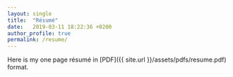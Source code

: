```yaml
---
layout: single 
title:  "Résumé"
date:   2019-03-11 18:22:36 +0200
author_profile: true
permalink: /resume/
---
```


Here is my one page résumé in [PDF]({{ site.url }}/assets/pdfs/resume.pdf) format.

